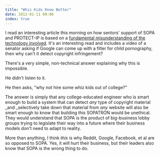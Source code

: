 ```yaml
---
title: "Whiz Kids Know Better"
date: 2012-01-11 00:00
index: true
---
```


I read an interesting article this morning on how sentors' support of SOPA and PROTECT-IP is based on a [fundamental misunderstanding of the technology involved](http://danwin.com/2012/01/the-sopa-debate-and-how-its-affected-by-congresss-understanding-of-child-porn/). It's an interesting read and includes a video of a senator asking if Google can come up with a filter for child pornography, then why can't it detect copyright infringement?&nbsp;

There's a very simple, non-technical answer explaining why this is impossible.

He didn't listen to it.

He then asks, "why not hire some whiz kids out of college?"

The answer is simply that any college-educated engineer who is smart enough to build a system that can detect _any_ type of copyright material _and&nbsp;_selectively&nbsp;take down that material from _any_ website will also be smart enough to know that building this SOPATRON would be unethical. They would understand that SOPA is the product of big-business lobby groups trying to legislate their way into a future where their business models don't need to adapt to reality.

More than anything, I think _this_ is why Reddit, Google, Facebook, et al are so opposed to SOPA. Yes, it will hurt their business, but their leaders also know that SOPA is the wrong thing to do.

<!-- more -->
